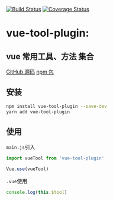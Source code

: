 [![Build Status](https://travis-ci.org/MrHzq/vue-tool-plugin.svg?branch=master)](https://travis-ci.org/MrHzq/vue-tool-plugin) [![Coverage Status](https://coveralls.io/repos/github/MrHzq/vue-tool-plugin/badge.svg?branch=master)](https://coveralls.io/github/MrHzq/vue-tool-plugin?branch=master)

# vue-tool-plugin:

## vue 常用工具、方法 集合

[GitHub 源码](https://github.com/MrHzq/vue-tool-plugin)
[npm 包](https://www.npmjs.com/package/vue-tool-plugin)

## 安装

```sh
npm install vue-tool-plugin --save-dev
yarn add vue-tool-plugin
```

## 使用

`main.js`引入

```javascript
import vueTool from 'vue-tool-plugin'

Vue.use(vueTool)
```

`.vue`使用

```javascript
console.log(this.$tool)
```
